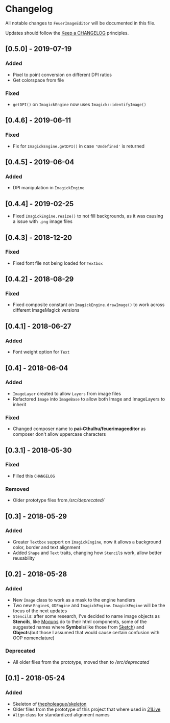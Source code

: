 # Changelog

All notable changes to `FeuerImageEditor` will be documented in this file.

Updates should follow the [Keep a CHANGELOG](http://keepachangelog.com/) principles.

## [0.5.0] - 2019-07-19

### Added
- Pixel to point conversion on different DPI ratios
- Get colorspace from file

### Fixed
- `getDPI()` on `ImagickEngine` now uses `Imagick::identifyImage()` 

## [0.4.6] - 2019-06-11

### Fixed
- Fix for `ImagickEngine.getDPI()` in case `'Undefined'` is returned


## [0.4.5] - 2019-06-04

### Added
- DPI manipulation in `ImagickEngine`

## [0.4.4] - 2019-02-25

- Fixed `ImagickEngine.resize()` to not fill backgrounds, as it was causing a issue with `.png` image files

## [0.4.3] - 2018-12-20

### Fixed

- Fixed font file not being loaded for `Textbox`

## [0.4.2] - 2018-08-29

### Fixed

- Fixed composite constant on `ImagickEngine.drawImage()` to work across different ImageMagick versions

## [0.4.1] - 2018-06-27

### Added
- Font weight option for `Text`

## [0.4] - 2018-06-04

### Added
- `ImageLayer` created to allow `Layers` from image files
- Refactored `Image` into `ImageBase` to allow both Image and ImageLayers to inherit 

### Fixed
- Changed composer name to **pai-Cthulhu/feuerimageeditor** as composer don't allow uppercase characters

## [0.3.1] - 2018-05-30

### Fixed
- Filled this `CHANGELOG`

### Removed
- Older prototype files from _/src/deprecated/_

## [0.3] - 2018-05-29

### Added
- Greater `Textbox` support on `ImagickEngine`, now it allows a background color, border and text alignment
- Added `Shape` and `Text` traits, changing how `Stencil`s work, allow better reusability

## [0.2] - 2018-05-28

### Added
- New `Image` class to work as a mask to the engine handlers
- Two new `Engine`s, `GDEngine` and `ImagickEngine`. `ImagickEngine` will be the focus of the next updates
- `Stencil`s: after some research, I've decided to name image objects as **Stencil**s, like [Moqups](https://moqups.com/) do
to their html components, some of the suggested names where **Symbol**s(like those from 
[Sketch](https://sketchapp.com/docs/symbols/)) and **Object**s(but those I assumed that would cause certain confusion 
with OOP nomenclature)

### Deprecated
- All older files from the prototype, moved then to _/src/deprecated_

## [0.1] - 2018-05-24

### Added
- Skeleton of [thephpleague/skeleton](https://github.com/thephpleague/skeleton)
- Older files from the prototype of this project that where used in [21Live](http://21live.com.br)
- `Align` class for standardized alignment names
